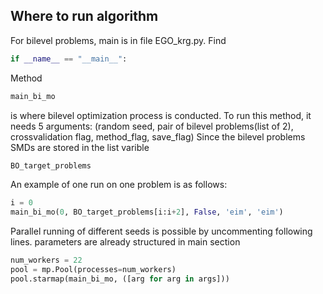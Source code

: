 ## Where to run algorithm ##
For bilevel problems, main is in file EGO_krg.py. Find 
```python
if __name__ == "__main__": 
```

Method 
```python
main_bi_mo
```
is where bilevel optimization process is conducted.
To run this method, it needs 5 arguments: (random seed, pair of bilevel problems(list of 2), crossvalidation flag, method_flag, save_flag)
Since the bilevel problems SMDs are stored in the list varible 
``` python 
BO_target_problems
```
An example of one run on one problem is as follows:

```python
i = 0
main_bi_mo(0, BO_target_problems[i:i+2], False, 'eim', 'eim')
```



Parallel running of different seeds is possible by uncommenting following lines.
parameters are already structured in main section

```python
num_workers = 22
pool = mp.Pool(processes=num_workers)
pool.starmap(main_bi_mo, ([arg for arg in args]))
```
